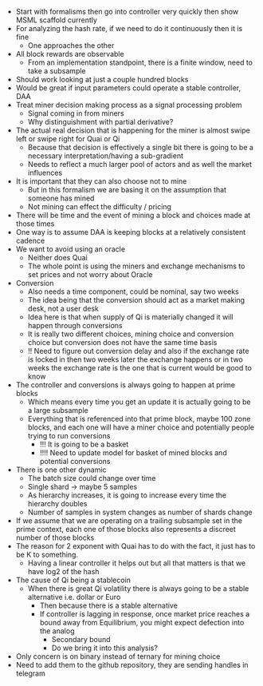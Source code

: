 - Start with formalisms then go into controller very quickly then show MSML scaffold currently
- For analyzing the hash rate, if we need to do it continuously then it is fine
	- One approaches the other
- All block rewards are observable
	- From an implementation standpoint, there is a finite window, need to take a subsample
- Should work looking at just a couple hundred blocks
- Would be great if input parameters could operate a stable controller, DAA
- Treat miner decision making process as a signal processing problem
	- Signal coming in from miners
	- Why distinguishment with partial derivative?
- The actual real decision that is happening for the miner is almost swipe left or swipe right for Quai or Qi
	- Because that decision is effectively a single bit there is going to be a necessary interpretation/having a sub-gradient
	- Needs to reflect a much larger pool of actors and as well the market influences
- It is important that they can also choose not to mine
	- But in this formalism we are basing it on the assumption that someone has mined
	- Not mining can effect the difficulty / pricing
- There will be time and the event of mining a block and choices made at those times
- One way is to assume DAA is keeping blocks at a relatively consistent cadence
- We want to avoid using an oracle
	- Neither does Quai
	- The whole point is using the miners and exchange mechanisms to set prices and not worry about Oracle
- Conversion
	- Also needs a time component, could be nominal, say two weeks
	- The idea being that the conversion should act as a market making desk, not a user desk
	- Idea here is that when supply of Qi is materially changed it will happen through conversions
	- It is really two different choices, mining choice and conversion choice but conversion does not have the same time basis
	- !! Need to figure out conversion delay and also if the exchange rate is locked in then two weeks later the exchange happens or in two weeks the exchange rate is the one that is current would be good to know
- The controller and conversions is always going to happen at prime blocks
	- Which means every time you get an update it is actually going to be a large subsample
	- Everything that is referenced into that prime block, maybe 100 zone blocks, and each one will have a miner choice and potentially people trying to run conversions
		- !!! It is going to be a basket
		- !!!! Need to update model for basket of mined blocks and potential conversions
- There is one other dynamic
	- The batch size could change over time
	- Single shard -> maybe 5 samples
	- As hierarchy increases, it is going to increase every time the hierarchy doubles
	- Number of samples in system changes as number of shards change
- If we assume that we are operating on a trailing subsample set in the prime context, each one of those blocks also represents a discreet number of those blocks
- The reason for 2 exponent with Quai has to do with the fact, it just has to be K to something.
	- Having a linear controller it helps out but all that matters is that we have log2 of the hash
- The cause of Qi being a stablecoin
	- When there is great Qi volatility there is always going to be a stable alternative i.e. dollar or Euro
		- Then because there is a stable alternative
		- If controller is lagging in response, once market price reaches a bound away from Equilibrium, you might expect defection into the analog
			- Secondary bound
			- Do we bring it into this analysis?
- Only concern is on binary instead of ternary for mining choice
- Need to add them to the github repository, they are sending handles in telegram